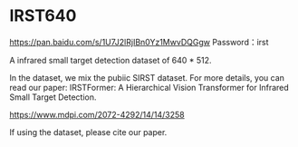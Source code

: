 # IRST640
https://pan.baidu.com/s/1U7J2lRjIBn0Yz1MwvDQGgw 
Password：irst

A infrared small target detection dataset of 640 * 512.

In the dataset, we mix the pubiic SIRST dataset. For more details, you can read our paper: IRSTFormer: A Hierarchical Vision Transformer for Infrared Small Target Detection.

https://www.mdpi.com/2072-4292/14/14/3258

If using the dataset, please cite our paper.
